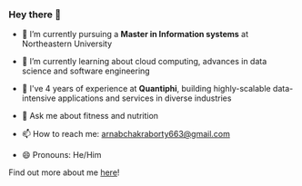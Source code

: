 ### Hey there 👋


- 🔭 I’m currently pursuing a **Master in Information systems** at Northeastern University

- 🌱 I’m currently learning about cloud computing, advances in data science and software engineering
- :office: I've 4 years of experience at **Quantiphi**, building highly-scalable data-intensive applications and services in diverse industries

- 💬 Ask me about fitness and nutrition
- 📫 How to reach me: arnabchakraborty663@gmail.com
- 😄 Pronouns: He/Him

Find out more about me [here](https://arnabxtech.streamlit.app/)!
